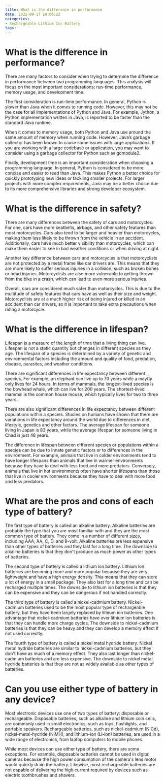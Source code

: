 ```yaml
---
title: What is the difference in performance
date: 2022-09-17 19:06:22
categories:
- Rechargeable Lithium Ion Battery
tags:
---
```



#  What is the difference in performance?

There are many factors to consider when trying to determine the difference in performance between two programming languages. This analysis will focus on the most important considerations: run-time performance, memory usage, and development time.

The first consideration is run-time performance. In general, Python is slower than Java when it comes to running code. However, this may not be the case for all implementations of Python and Java. For example, Jython, a Python implementation written in Java, is reported to be faster than the standard Java runtime.

When it comes to memory usage, both Python and Java use around the same amount of memory when running code. However, Java’s garbage collector has been known to cause some issues with large applications. If you are working with a large codebase or application, you may want to consider using a garbage collector for Python such as gcmodule2.

Finally, development time is an important consideration when choosing a programming language. In general, Python is considered to be more concise and easier to read than Java. This makes Python a better choice for quickly prototyping new ideas or tackling smaller projects. For larger projects with more complex requirements, Java may be a better choice due to its more comprehensive libraries and strong developer ecosystem.

#  What is the difference in safety?

There are many differences between the safety of cars and motorcycles. For one, cars have more seatbelts, airbags, and other safety features than most motorcycles. Cars also tend to be larger and heavier than motorcycles, making them less likely to be thrown from the vehicle in an accident. Additionally, cars have much better visibility than motorcycles, which can make them easier to see in bad weather conditions or when driving at night.

Another key difference between cars and motorcycles is that motorcyclists are not protected by a metal frame like car drivers are. This means that they are more likely to suffer serious injuries in a collision, such as broken bones or head injuries. Motorcyclists are also more vulnerable to getting thrown from the bike in a crash, which can lead to even more serious injuries.

Overall, cars are considered much safer than motorcycles. This is due to the multitude of safety features that cars have as well as their size and weight. Motorcyclists are at a much higher risk of being injured or killed in an accident than car drivers, so it is important to take extra precautions when riding a motorcycle.

#  What is the difference in lifespan?

Lifespan is a measure of the length of time that a living thing can live. Lifespan is not a static quantity but changes in different species as they age. The lifespan of a species is determined by a variety of genetic and environmental factors including the amount and quality of food, predation, disease, parasites, and weather conditions.

There are significant differences in life expectancy between different species. For example, an elephant can live up to 70 years while a mayfly only lives for 24 hours. In terms of mammals, the longest-lived species is the bowhead whale, which can live for 200 years. The shortest-lived mammal is the common house mouse, which typically lives for two to three years.


There are also significant differences in life expectancy between different populations within a species. Studies on humans have shown that there are variations in life expectancy around the world due to differences in diet, lifestyle, genetics and other factors. The average lifespan for someone living in Japan is 83 years, while the average lifespan for someone living in Chad is just 48 years.

The difference in lifespan between different species or populations within a species can be due to innate genetic factors or to differences in the environment. For example, animals that live in colder environments tend to have longer lifespans than animals that live in warmer environments because they have to deal with less food and more predators. Conversely, animals that live in hot environments often have shorter lifespans than those that live in cooler environments because they have to deal with more food and less predators.

#  What are the pros and cons of each type of battery?

The first type of battery is called an alkaline battery. Alkaline batteries are probably the type that you are most familiar with and they are the most common type of battery. They come in a number of different sizes, including AAA, AA, C, D, and 9-volt. Alkaline batteries are less expensive than other types of batteries and they last for a long time. The downside to alkaline batteries is that they don't produce as much power as other types of batteries.

The second type of battery is called a lithium ion battery. Lithium ion batteries are becoming more and more popular because they are very lightweight and have a high energy density. This means that they can store a lot of energy in a small package. They also last for a long time and can be recharged multiple times. The downside to lithium ion batteries is that they can be expensive and they can be dangerous if not handled correctly.

The third type of battery is called a nickel-cadmium battery. Nickel-cadmium batteries used to be the most popular type of rechargeable battery, but they have been largely replaced by lithium ion batteries. One advantage that nickel-cadmium batteries have over lithium ion batteries is that they can handle more charge cycles. The downside to nickel-cadmium batteries is that they can be heavy and they can develop a memory effect if not used correctly.

The fourth type of battery is called a nickel metal hydride battery. Nickel metal hydride batteries are similar to nickel-cadmium batteries, but they don't have as much of a memory effect. They also last longer than nickel-cadmium batteries and are less expensive. The downside to nickel metal hydride batteries is that they are not as widely available as other types of batteries.

#  Can you use either type of battery in any device?

Most electronic devices use one of two types of battery: disposable or rechargeable. Disposable batteries, such as alkaline and lithium coin cells, are commonly used in small electronics, such as toys, flashlights, and portable speakers. Rechargeable batteries, such as nickel-cadmium (NiCd), nickel-metal-hydride (NiMH), and lithium-ion (Li-ion) batteries, are used in a wide range of electronics, from laptop computers to mobile phones.

While most devices can use either type of battery, there are some exceptions. For example, disposable batteries cannot be used in digital cameras because the high power consumption of the camera's lens motor would quickly drain the battery. Likewise, most rechargeable batteries are not capable of delivering the high current required by devices such as electric toothbrushes and shavers.
